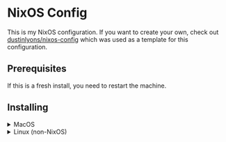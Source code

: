 # NixOS Config

This is my NixOS configuration. If you want to create your own, check out [dustinlyons/nixos-config](https://github.com/dustinlyons/nixos-config) which was used as a template for this configuration.

## Prerequisites

If this is a fresh install, you need to restart the machine.

## Installing

<details>

<summary>MacOS</summary>

### 1. Install dependencies

```sh
xcode-select --install
```

### 2. Enable full disk access for Terminal

Settings > Privacy & Security > Full Disk Access > + > Terminal > Add Access

### 3. Install Nix

Thank you for the [installer](https://zero-to-nix.com/concepts/nix-installer), [Determinate Systems](https://determinate.systems/)!

```sh
curl --proto '=https' --tlsv1.2 -sSf -L https://install.determinate.systems/nix | sh -s -- install
```

After installation, open a new terminal session to make the `nix` executable available in your `$PATH`. You'll need this in the steps ahead.

### 4. Copy the NIX SSH keys from USB

The keys `id_ed25519` and `id_ed25519_agenix` need to be saved in the `~/.ssh` directory.

### 5. Clone the Repository 

This should be done in the `~/` directory.

```sh
git clone https://github.com/tharakadesilva/nixos-config.git
```

### 6. Build and apply the configuration

```sh
nix run .#build-switch
```

### Manual Steps

1. Set up the second fingerprint

Settings > Touch ID & Password > Add Fingerprint

2. Enable unlock with Apple Watch

Settings > Touch ID & Password > Unlock with Apple Watch

3. Grant full disk access to Warp

Settings > Privacy & Security > Full Disk Access > + > Warp > Add Access

4. Set up Apple Intelligence & Siri

Settings > Privacy & Security > Apple Intelligence & Siri > Enable

<!-- TODO set the info and also how to set up chatgpt -->

5. Set up Warp

Settings > Appearance > Prompt > Shell Prompt (PS1)
Settings > Appearance > Text > Terminal Font > JetBrainsMono Nerd Font
Settings > Features > Terminal > Use Audible Bell > On

6. Restart the machine

Some settings like the tap to click on MacOS needs to either log out and log in again or restart the machine. Just restart the machine...

</details>

<details>

<summary>Linux (non-NixOS)</summary>

### 1. Install Nix

Thank you for the [installer](https://zero-to-nix.com/concepts/nix-installer), [Determinate Systems](https://determinate.systems/)!

```sh
curl --proto '=https' --tlsv1.2 -sSf -L https://install.determinate.systems/nix | sh -s -- install
```

For managed systems where you can't create users, you can use the following command to install Nix:

```sh
sh <(curl -L https://nixos.org/nix/install) --no-daemon
```

After installation, open a new terminal session to make the `nix` executable available in your `$PATH`. You'll need this in the steps ahead.

### 2. Install Home Manager

For Linux (non-NixOS), this has to be a standalone installation.

```sh
nix-channel --add https://github.com/nix-community/home-manager/archive/master.tar.gz home-manager
nix-channel --update
nix-shell '<home-manager>' -A install
```

### 3. Clone the Repository 

This should be done in the `~/` directory.

```sh
git clone https://github.com/tharakadesilva/nixos-config.git
```

### 4. Build and apply the configuration

```sh
nix run .#build-switch
```

</details>

